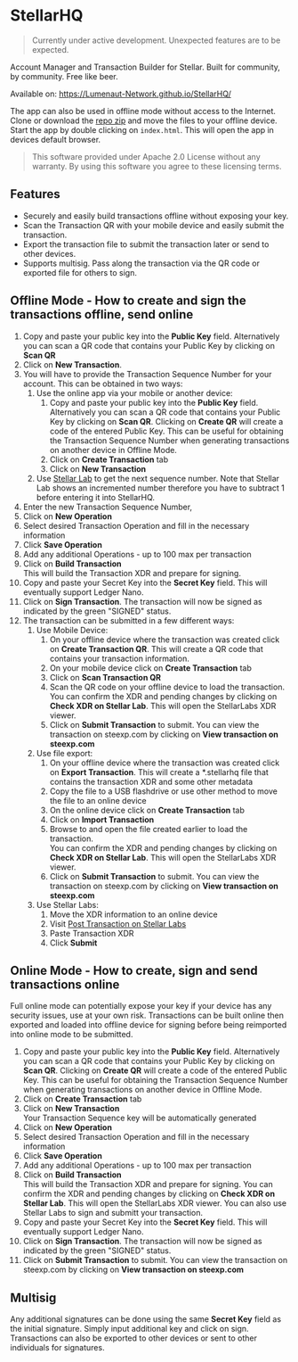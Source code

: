 # StellarHQ

>Currently under active development. Unexpected features are to be expected.

Account Manager and Transaction Builder for Stellar. 
Built for community, by community. Free like beer.

Available on: https://Lumenaut-Network.github.io/StellarHQ/  
  
The app can also be used in offline mode without access to the Internet. Clone or download the [repo zip](https://github.com/Lumenaut-Network/StellarHQ/archive/master.zip) and move the files to your offline device. Start the app by double clicking on `index.html`. This will open the app in devices default browser.

>This software provided under Apache 2.0 License without any warranty. By using this software you agree to these licensing terms.
  
## Features ##

* Securely and easily build transactions offline without exposing your key.  
* Scan the Transaction QR with your mobile device and easily submit the transaction.  
* Export the transaction file to submit the transaction later or send to other devices.  
* Supports multisig. Pass along the transaction via the QR code or exported file for others to sign.  

##  Offline Mode - How to create and sign the transactions offline, send online ##

1. Copy and paste your public key into the **Public Key** field. Alternatively you can scan a QR code that contains your Public Key by clicking on **Scan QR**
2. Click on **New Transaction**. 
3. You will have to provide the Transaction Sequence Number for your account. This can be obtained in two ways:
    1. Use the online app via your mobile or another device:
        1. Copy and paste your public key into the **Public Key** field. Alternatively you can scan a QR code that contains your Public Key by clicking on **Scan QR**. Clicking on **Create QR** will create a code of the entered Public Key. This can be useful for obtaining the Transaction Sequence Number when generating transactions on another device in Offline Mode.
        2. Click on **Create Transaction** tab
        3. Click on **New Transaction**  
    2. Use [Stellar Lab](https://www.stellar.org/laboratory/#txbuilder) to get the next sequence number. Note that Stellar Lab shows an incremented number therefore you have to subtract 1 before entering it into StellarHQ.
4. Enter the new Transaction Sequence Number,
5. Click on **New Operation**
6. Select desired Transaction Operation and fill in the necessary information
7. Click **Save Operation**
8. Add any additional Operations - up to 100 max per transaction
9. Click on **Build Transaction**  
  This will build the Transaction XDR and prepare for signing. 
10. Copy and paste your Secret Key into the **Secret Key** field. This will eventually support Ledger Nano.
11. Click on **Sign Transaction**. The transaction will now be signed as indicated by the green "SIGNED" status. 
12. The transaction can be submitted in a few different ways:
    1. Use Mobile Device:
        1. On your offline device where the transaction was created click on **Create Transaction QR**. This will create a QR code that contains your transaction information.
        2. On your mobile device click on **Create Transaction** tab
        3. Click on **Scan Transaction QR**
        4. Scan the QR code on your offline device to load the transaction. 
        You can confirm the XDR and pending changes by clicking on **Check XDR on Stellar Lab**. This will open the StellarLabs XDR viewer.
        5. Click on **Submit Transaction** to submit. You can view the transaction on steexp.com by clicking on **View transaction on steexp.com**
    2. Use file export:
        1. On your offline device where the transaction was created click on **Export Transaction**. This will create a *.stellarhq file that contains the transaction XDR and some other metadata
        2. Copy the file to a USB flashdrive or use other method to move the file to an online device
        3. On the online device click on **Create Transaction** tab
        4. Click on **Import Transaction**
        5. Browse to and open the file created earlier to load the transaction.  
        You can confirm the XDR and pending changes by clicking on **Check XDR on Stellar Lab**. This will open the StellarLabs XDR viewer.
        6. Click on **Submit Transaction** to submit. You can view the transaction on steexp.com by clicking on **View transaction on steexp.com**
    3. Use Stellar Labs:
        1. Move the XDR information to an online device
        2. Visit [Post Transaction on Stellar Labs](https://www.stellar.org/laboratory/#explorer?resource=transactions&endpoint=create)
        3. Paste Transaction XDR
        4. Click **Submit**
        
##  Online Mode - How to create, sign and send transactions online ##
  
Full online mode can potentially expose your key if your device has any security issues, use at your own risk. Transactions can be built online then exported and loaded into offline device for signing before being reimported into online mode to be submitted.
  
1. Copy and paste your public key into the **Public Key** field. Alternatively you can scan a QR code that contains your Public Key by clicking on **Scan QR**. Clicking on **Create QR** will create a code of the entered Public Key. This can be useful for obtaining the Transaction Sequence Number when generating transactions on another device in Offline Mode.
2. Click on **Create Transaction** tab
3. Click on **New Transaction**  
  Your Transaction Sequence key will be automatically generated
4. Click on **New Operation**
5. Select desired Transaction Operation and fill in the necessary information
6. Click **Save Operation**
7. Add any additional Operations - up to 100 max per transaction
8. Click on **Build Transaction**  
  This will build the Transaction XDR and prepare for signing. You can confirm the XDR and pending changes by clicking on **Check XDR on Stellar Lab**. This will open the StellarLabs XDR viewer. You can also use Stellar Labs to sign and submitt your transaction.  
9. Copy and paste your Secret Key into the **Secret Key** field. This will eventually support Ledger Nano.
10. Click on **Sign Transaction**. The transaction will now be signed as indicated by the green "SIGNED" status.
11. Click on **Submit Transaction** to submit. You can view the transaction on steexp.com by clicking on **View transaction on steexp.com**

## Multisig ## 

Any additional signatures can be done using the same **Secret Key** field as the initial signature. Simply input additional key and click on sign. Transactions can also be exported to other devices or sent to other individuals for signatures. 
